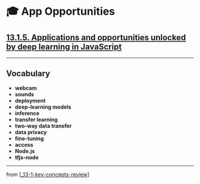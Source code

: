 # 🎓 App Opportunities

## [**13.1.5.** Applications and opportunities unlocked by deep learning in JavaScript](https://livebook.manning.com/book/deep-learning-with-javascript/chapter-13/34)

---

## **Vocabulary**

- **webcam**
- **sounds**
- **deployment**
- **deep-learning models**
- **inference**
- **transfer learning**
- **two-way data transfer**
- **data privacy**
- **fine-tuning**
- **access**
- **Node.js**
- **tfjs-node**

<link rel="stylesheet" type="text/css" media="all" href="../../../assets/css/custom.css" />

---

from [[_13-1-key-concepts-review]]

[//begin]: # "Autogenerated link references for markdown compatibility"
[_13-1-key-concepts-review]: _13-1-key-concepts-review.md "🎓 Key Concepts"
[//end]: # "Autogenerated link references"
